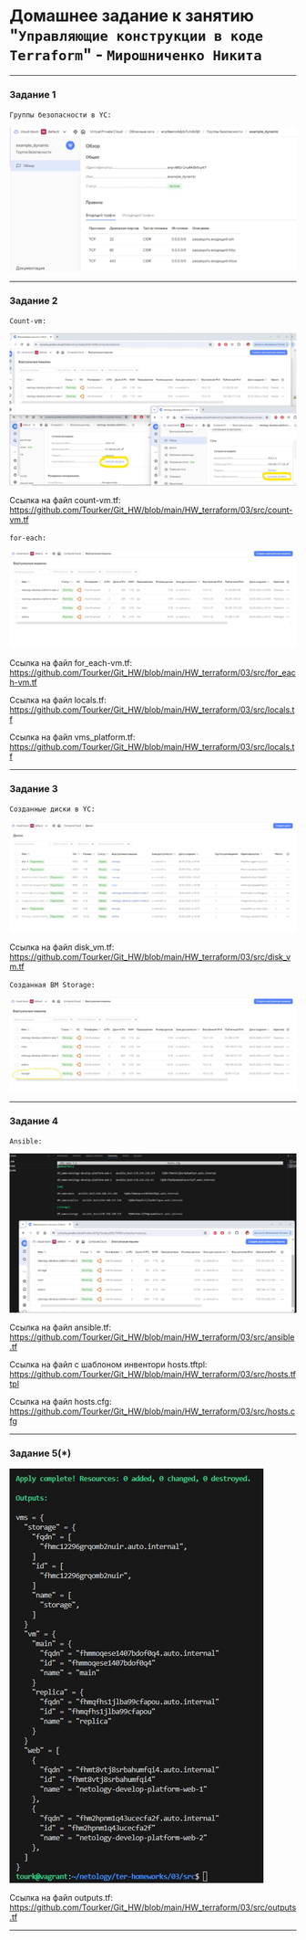 # Домашнее задание к занятию "`Управляющие конструкции в коде Terraform`" - `Мирошниченко Никита`

---
### Задание 1

`Группы безопасности в YC: `

![Скриншот](https://github.com/Tourker/Git_HW/blob/main/HW_terraform/img/03/z1_security.jpg)

---

### Задание 2

`Count-vm: `

![Скриншот](https://github.com/Tourker/Git_HW/blob/main/HW_terraform/img/03/z2_1_count_vm_with_security.jpg)

Ссылка на файл count-vm.tf: https://github.com/Tourker/Git_HW/blob/main/HW_terraform/03/src/count-vm.tf

`for-each: `

![Скриншот](https://github.com/Tourker/Git_HW/blob/main/HW_terraform/img/03/z2_2_for_each.jpg)

Ссылка на файл for_each-vm.tf: https://github.com/Tourker/Git_HW/blob/main/HW_terraform/03/src/for_each-vm.tf

Ссылка на файл locals.tf: https://github.com/Tourker/Git_HW/blob/main/HW_terraform/03/src/locals.tf

Ссылка на файл vms_platform.tf: https://github.com/Tourker/Git_HW/blob/main/HW_terraform/03/src/locals.tf

---

### Задание 3

`Созданные диски в YC: `

![Скриншот](https://github.com/Tourker/Git_HW/blob/main/HW_terraform/img/03/z3_disks.jpg)

Ссылка на файл disk_vm.tf: https://github.com/Tourker/Git_HW/blob/main/HW_terraform/03/src/disk_vm.tf

`Созданная ВМ Storage: `

![Скриншот](https://github.com/Tourker/Git_HW/blob/main/HW_terraform/img/03/z3_storage.jpg)

---

### Задание 4

`Ansible: `

![Скриншот](https://github.com/Tourker/Git_HW/blob/main/HW_terraform/img/03/z4_ansible_inventory.jpg)

Ссылка на файл ansible.tf: https://github.com/Tourker/Git_HW/blob/main/HW_terraform/03/src/ansible.tf

Ссылка на файл с шаблоном инвентори hosts.tftpl: https://github.com/Tourker/Git_HW/blob/main/HW_terraform/03/src/hosts.tftpl

Ссылка на файл hosts.cfg: https://github.com/Tourker/Git_HW/blob/main/HW_terraform/03/src/hosts.cfg

---

### Задание 5(*)

![Скриншот](https://github.com/Tourker/Git_HW/blob/main/HW_terraform/img/03/z5_outputs.jpg)

Ссылка на файл outputs.tf: https://github.com/Tourker/Git_HW/blob/main/HW_terraform/03/src/outputs.tf

---

